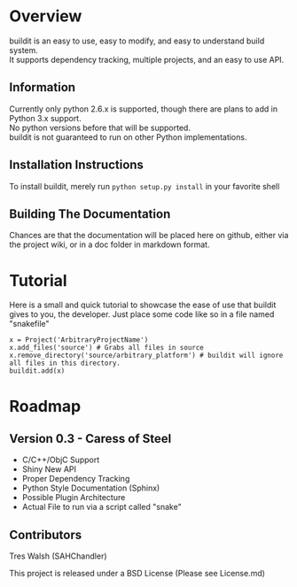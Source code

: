 Overview
========

buildit is an easy to use, easy to modify, and easy to understand build system.  
It supports dependency tracking, multiple projects, and an easy to use API.  

Information
-----------

Currently only python 2.6.x is supported, though there are plans to add in Python 3.x support.  
No python versions before that will be supported.  
buildit is not guaranteed to run on other Python implementations.  

Installation Instructions
-------------------------

To install buildit, merely run `python setup.py install` in your favorite shell

Building The Documentation
--------------------------

Chances are that the documentation will be placed here on github, either via the project wiki, or in a doc folder in markdown format. 

Tutorial
========

Here is a small and quick tutorial to showcase the ease of use that buildit gives to you, the developer. Just place some code like so in a file named "snakefile"

    x = Project('ArbitraryProjectName')
    x.add_files('source') # Grabs all files in source
    x.remove_directory('source/arbitrary_platform') # buildit will ignore all files in this directory.
    buildit.add(x)


Roadmap
=======

Version 0.3 - Caress of Steel
-----------------------------

 * C/C++/ObjC Support
 * Shiny New API 
 * Proper Dependency Tracking
 * Python Style Documentation (Sphinx)
 * Possible Plugin Architecture
 * Actual File to run via a script called "snake"

Contributors
------------

Tres Walsh (SAHChandler)

This project is released under a BSD License (Please see License.md)
